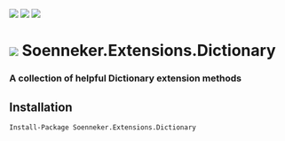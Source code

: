 [![](https://img.shields.io/nuget/v/Soenneker.Extensions.Dictionary.svg?style=for-the-badge)](https://www.nuget.org/packages/Soenneker.Extensions.Dictionary/)
[![](https://img.shields.io/github/actions/workflow/status/soenneker/soenneker.extensions.dictionary/publish-package.yml?style=for-the-badge)](https://github.com/soenneker/soenneker.extensions.dictionary/actions/workflows/publish-package.yml)
[![](https://img.shields.io/nuget/dt/Soenneker.Extensions.Dictionary.svg?style=for-the-badge)](https://www.nuget.org/packages/Soenneker.Extensions.Dictionary/)

# ![](https://user-images.githubusercontent.com/4441470/224455560-91ed3ee7-f510-4041-a8d2-3fc093025112.png) Soenneker.Extensions.Dictionary
### A collection of helpful Dictionary extension methods

## Installation

```
Install-Package Soenneker.Extensions.Dictionary
```